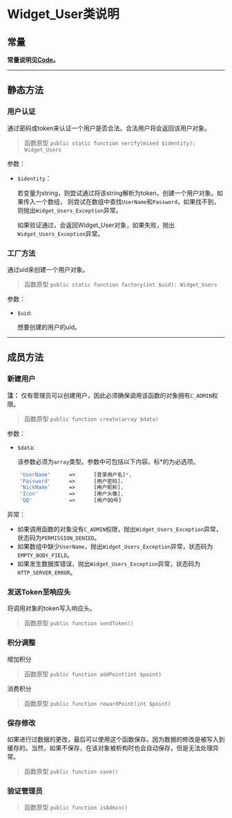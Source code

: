 # Widget_User类说明

## 常量

**常量说明见[Code](../Code/README.MD)。**

---

## 静态方法

### 用户认证

通过密码或token来认证一个用户是否合法。合法用户将会返回该用户对象。

> 函数原型 `public static function verify(mixed $identity): Widget_Users`

参数：

- `$identity`：

    若变量为string，则尝试通过将该string解析为token，创建一个用户对象。如果传入一个数组，
  则尝试在数组中查找`UserName`和`Password`，如果找不到，则抛出`Widget_Users_Exception`异常。
  
  如果验证通过，会返回Widget_User对象，如果失败，抛出`Widget_Users_Exception`异常。

### 工厂方法

通过uid来创建一个用户对象。

> 函数原型 `public static function factory(int $uid): Widget_Users`

参数：

- `$uid`:
  
  想要创建的用户的uid。

---

## 成员方法

### 新建用户

**注：** 仅有管理员可以创建用户，因此必须确保调用该函数的对象拥有`C_ADMIN`权限。

> 函数原型 `public function create(array $data)`

参数：

- `$data`:

  该参数必须为`array`类型。参数中可包括以下内容。标*的为必选项。
```php
    'UserName'      =>      [登录用户名]*,
    'Password'      =>      [用户密码]，
    'NickName'      =>      [用户昵称],
    'Icon'          =>      [用户头像],
    'QQ'            =>      [用户QQ号]
```

异常：

- 如果调用函数的对象没有`C_ADMIN`权限，抛出`Widget_Users_Exception`异常，状态码为`PERMISSION_DENIED`。
- 如果数组中缺少`UserName`，抛出`Widget_Users_Exception`异常，状态码为`EMPTY_BODY_FIELD`。
- 如果发生数据库错误，抛出`Widget_Users_Exception`异常，状态码为`HTTP_SERVER_ERROR`。

### 发送Token至响应头

将调用对象的token写入响应头。

> 函数原型 `public function sendToken()`


### 积分调整
增加积分
> 函数原型 `public function addPoint(int $point)`

消费积分
> 函数原型 `public function rewardPoint(int $point)`

### 保存修改
如果进行过数据的更改，最后可以使用这个函数保存。因为数据的修改是被写入到缓存的。当然，如果不保存，在该对象被析构时也会自动保存，但是无法处理异常。

> 函数原型 `public function save()`

### 验证管理员

> 函数原型 `public function isAdmin()`